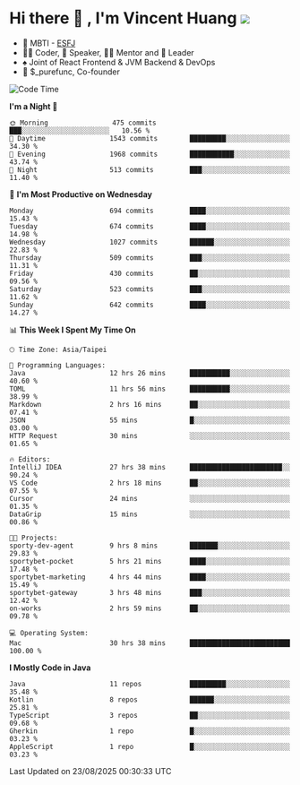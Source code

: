 # Hi there 👋 , I'm Vincent Huang ![](https://komarev.com/ghpvc/?username=Jian-Min-Huang)
- 👀 MBTI - [ESFJ](https://www.16personalities.com/esfj-personality)
- 👨‍💻 Coder, 🎤 Speaker, 👨‍🏫 Mentor and 🚀 Leader
- ♠️ Joint of React Frontend & JVM Backend & DevOps
- 💼 $_purefunc, Co-founder

<!--START_SECTION:waka-->
![Code Time](http://img.shields.io/badge/Code%20Time-5%2C808%20hrs%201%20min-blue)

**I'm a Night 🦉** 

```text
🌞 Morning                475 commits         ███░░░░░░░░░░░░░░░░░░░░░░   10.56 % 
🌆 Daytime                1543 commits        █████████░░░░░░░░░░░░░░░░   34.30 % 
🌃 Evening                1968 commits        ███████████░░░░░░░░░░░░░░   43.74 % 
🌙 Night                  513 commits         ███░░░░░░░░░░░░░░░░░░░░░░   11.40 % 
```
📅 **I'm Most Productive on Wednesday** 

```text
Monday                   694 commits         ████░░░░░░░░░░░░░░░░░░░░░   15.43 % 
Tuesday                  674 commits         ████░░░░░░░░░░░░░░░░░░░░░   14.98 % 
Wednesday                1027 commits        ██████░░░░░░░░░░░░░░░░░░░   22.83 % 
Thursday                 509 commits         ███░░░░░░░░░░░░░░░░░░░░░░   11.31 % 
Friday                   430 commits         ██░░░░░░░░░░░░░░░░░░░░░░░   09.56 % 
Saturday                 523 commits         ███░░░░░░░░░░░░░░░░░░░░░░   11.62 % 
Sunday                   642 commits         ████░░░░░░░░░░░░░░░░░░░░░   14.27 % 
```


📊 **This Week I Spent My Time On** 

```text
🕑︎ Time Zone: Asia/Taipei

💬 Programming Languages: 
Java                     12 hrs 26 mins      ██████████░░░░░░░░░░░░░░░   40.60 % 
TOML                     11 hrs 56 mins      ██████████░░░░░░░░░░░░░░░   38.99 % 
Markdown                 2 hrs 16 mins       ██░░░░░░░░░░░░░░░░░░░░░░░   07.41 % 
JSON                     55 mins             █░░░░░░░░░░░░░░░░░░░░░░░░   03.00 % 
HTTP Request             30 mins             ░░░░░░░░░░░░░░░░░░░░░░░░░   01.65 % 

🔥 Editors: 
IntelliJ IDEA            27 hrs 38 mins      ███████████████████████░░   90.24 % 
VS Code                  2 hrs 18 mins       ██░░░░░░░░░░░░░░░░░░░░░░░   07.55 % 
Cursor                   24 mins             ░░░░░░░░░░░░░░░░░░░░░░░░░   01.35 % 
DataGrip                 15 mins             ░░░░░░░░░░░░░░░░░░░░░░░░░   00.86 % 

🐱‍💻 Projects: 
sporty-dev-agent         9 hrs 8 mins        ███████░░░░░░░░░░░░░░░░░░   29.83 % 
sportybet-pocket         5 hrs 21 mins       ████░░░░░░░░░░░░░░░░░░░░░   17.48 % 
sportybet-marketing      4 hrs 44 mins       ████░░░░░░░░░░░░░░░░░░░░░   15.49 % 
sportybet-gateway        3 hrs 48 mins       ███░░░░░░░░░░░░░░░░░░░░░░   12.42 % 
on-works                 2 hrs 59 mins       ██░░░░░░░░░░░░░░░░░░░░░░░   09.78 % 

💻 Operating System: 
Mac                      30 hrs 38 mins      █████████████████████████   100.00 % 
```

**I Mostly Code in Java** 

```text
Java                     11 repos            █████████░░░░░░░░░░░░░░░░   35.48 % 
Kotlin                   8 repos             ██████░░░░░░░░░░░░░░░░░░░   25.81 % 
TypeScript               3 repos             ██░░░░░░░░░░░░░░░░░░░░░░░   09.68 % 
Gherkin                  1 repo              █░░░░░░░░░░░░░░░░░░░░░░░░   03.23 % 
AppleScript              1 repo              █░░░░░░░░░░░░░░░░░░░░░░░░   03.23 % 
```




 Last Updated on 23/08/2025 00:30:33 UTC
<!--END_SECTION:waka-->
